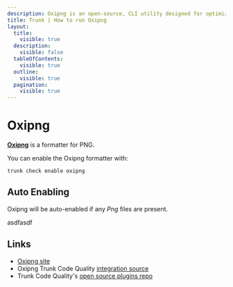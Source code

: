 ```yaml
---
description: Oxipng is an open-source, CLI utility designed for optimizing PNG files. It applies lossless compression techniques to reduce file size.
title: Trunk | How to run Oxipng
layout:
  title:
    visible: true
  description:
    visible: false
  tableOfContents:
    visible: true
  outline:
    visible: true
  pagination:
    visible: true
---
```


# Oxipng

[**Oxipng**](https://github.com/shssoichiro/oxipng) is a formatter for PNG.

You can enable the Oxipng formatter with:

```shell
trunk check enable oxipng
```

## Auto Enabling

Oxipng will be auto-enabled if any *Png* files are present.






asdfasdf



## Links

- [Oxipng site](https://github.com/shssoichiro/oxipng)
- Oxipng Trunk Code Quality [integration source](https://github.com/trunk-io/plugins/tree/main/linters/oxipng)
- Trunk Code Quality's [open source plugins repo](https://github.com/trunk-io/plugins/tree/main)
